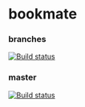 # bookmate

### branches
[![Build status](https://ci.appveyor.com/api/projects/status/m2hglsx97t6wxfyy?svg=true)](https://ci.appveyor.com/project/DRouh/bookmate)

### master
[![Build status](https://ci.appveyor.com/api/projects/status/m2hglsx97t6wxfyy/branch/master?svg=true)](https://ci.appveyor.com/project/DRouh/bookmate/branch/master)
